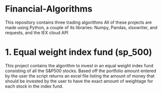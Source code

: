 # Financial-Algorithms

This repository contains three trading algorithms
All of these projects are made using Python, a couple of its libraries: Numpy, Pandas, xlsxwriter, and requests, and the IEX cloud API  

# 1. Equal weight index fund (sp_500)

This project contains the algorithm to invest in an equal weight index fund consisting of all the S&P500 stocks. Based off the portfolio amount entered by the user the script returns an excel file listing the amount of money that should be invested by the user to have the exact amount of weightage for each stock in the index fund.
